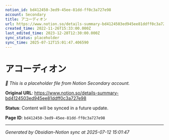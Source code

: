 ```yaml
---
notion_id: bd412450-3ed9-45ee-81dd-ff0c3a727e98
account: Secondary
title: アコーディオン
url: https://www.notion.so/details-summary-bd4124503ed945ee81ddff0c3a727e98
created_time: 2022-11-26T15:33:00.000Z
last_edited_time: 2023-12-28T12:30:00.000Z
sync_status: placeholder
sync_time: 2025-07-12T15:01:47.406590
---
```


# アコーディオン

*🔄 This is a placeholder file from Notion Secondary account.*

**Original URL**: https://www.notion.so/details-summary-bd4124503ed945ee81ddff0c3a727e98

**Status**: Content will be synced in a future update.

**Page ID**: `bd412450-3ed9-45ee-81dd-ff0c3a727e98`

---

*Generated by Obsidian-Notion sync at 2025-07-12 15:01:47*
